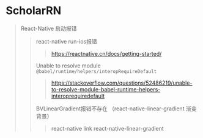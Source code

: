 # ScholarRN
> React-Native 启动报错
>>  react-native run-ios报错
>>> https://reactnative.cn/docs/getting-started/
>>
>> Unable to resolve module `@babel/runtime/helpers/interopRequireDefault`
>>> https://stackoverflow.com/questions/52486219/unable-to-resolve-module-babel-runtime-helpers-interoprequiredefault
>>
>> BVLinearGradient报错不存在 （react-native-linear-gradient 渐变背景）
>>> react-native link react-native-linear-gradient

```
